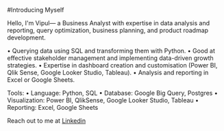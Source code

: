 #Introducing Myself

Hello, I'm Vipul— a Business Analyst with expertise in data analysis and reporting, query optimization, business planning, and product roadmap development.

• Querying data using SQL and transforming them with Python.
• Good at effective stakeholder management and implementing data-driven growth strategies.
• Expertise in dashboard creation and customisation (Power BI, Qlik Sense, Google Looker Studio, Tableau).
• Analysis and reporting in Excel or Google Sheets.

Tools:
• Language: Python, SQL
• Database: Google Big Query, Postgres
• Visualization: Power BI, QlikSense, Google Looker Studio, Tableau
• Reporting: Excel, Google Sheets

Reach out to me at [Linkedin](www.linkedin.com/in/vipul-khandelwal04)


<!---
VipulKhandelwal04/VipulKhandelwal04 is a ✨ special ✨ repository because its `README.md` (this file) appears on your GitHub profile.
You can click the Preview link to take a look at your changes.
--->
